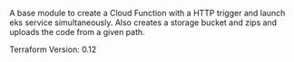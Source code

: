 A base module to create a Cloud Function with a HTTP trigger and launch eks service simultaneously. Also creates a storage bucket and zips and uploads the code from a given path.

Terraform Version: 0.12
